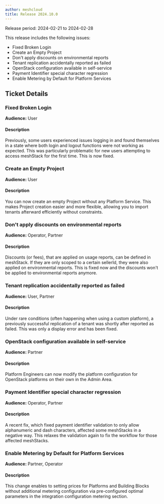 ```yaml
---
author: meshcloud
title: Release 2024.10.0
---
```


Release period: 2024-02-21 to 2024-02-28

This release includes the following issues:
* Fixed Broken Login
* Create an Empty Project
* Don't apply discounts on environmental reports
* Tenant replication accidentally reported as failed
* OpenStack configuration available in self-service
* Payment Identifier special character regression
* Enable Metering by Default for Platform Services
<!--truncate-->

## Ticket Details
### Fixed Broken Login
**Audience:** User<br>

#### Description
Previously, some users experienced issues logging in and 
found themselves in a state where both login and logout 
functions were not working as expected. This was particularly 
problematic for new users attempting to access meshStack for 
the first time. This is now fixed.

### Create an Empty Project
**Audience:** User<br>

#### Description
You can now create an empty Project without any Platform Service. 
This makes Project creation easier and more flexible, allowing 
you to import tenants afterward efficiently without constraints.

### Don't apply discounts on environmental reports
**Audience:** Operator, Partner<br>

#### Description
Discounts (or fees), that are applied on usage reports, can be defined in meshStack. If they are
only scoped to a certain sellerId, they were also applied on environmental reports. This is fixed now
and the discounts won't be applied to environmental reports anymore.

### Tenant replication accidentally reported as failed
**Audience:** User, Partner<br>

#### Description
Under rare conditions (often happening when using a custom platform), a previously successful replication
of a tenant was shortly after reported as failed. This was only a display error and has been fixed.

### OpenStack configuration available in self-service
**Audience:** Partner<br>

#### Description
Platform Engineers can now modify the platform configuration for OpenStack platforms
on their own in the Admin Area.

### Payment Identifier special character regression
**Audience:** Operator, Partner<br>

#### Description
A recent fix, which fixed payment identifier validation to only allow alphanumeric and
dash characters, affected some meshStacks in a negative way. This relaxes the validation again to
fix the workflow for those affected meshStacks.

### Enable Metering by Default for Platform Services
**Audience:** Partner, Operator<br>

#### Description
This change enables to setting prices for Platforms and Building Blocks without additional metering 
configuration via pre-configured optimal parameters in the integration configuration metering section.

